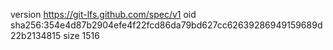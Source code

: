 version https://git-lfs.github.com/spec/v1
oid sha256:354e4d87b2904efe4f22fcd86da79bd627cc62639286949159689d22b2134815
size 1516
